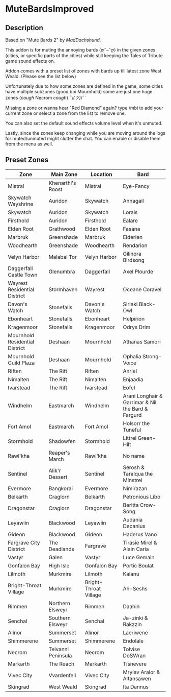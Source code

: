 # MuteBardsImproved

## Description

Based on "Mute Bards 2" by *MadDachshund*.<br>

This addon is for muting the annoying bards (ღ˘⌣˘ღ) in the given zones (cities, or specific parts of the cities) while still keeping the Tales of Tribute game sound effects on.<br>

Addon comes with a preset list of zones with bards up till latest zone West Weald. \(Please see the list below)<br>

Unfortunately due to how some zones are defined in the game, some cities have multiple subzones (good boi Mournhold) some are just one huge zones (*cough* Necrom *cough*) ¯\\_(ツ)_/¯`<br>

Missing a zone or wanna hear "Red Diamond" again? type /mbi to add your current zone or select a zone from the list to remove one.<br>

You can also set the default sound effects volume level when it's unmuted.<br>

Lastly, since the zones keep changing while you are moving around the logs for muted/unmuted might clutter the chat. You can enable or disable them from the menu as well.

## Preset Zones

| **Zone**                       | **Main Zone**      | **Location**          | **Bard**                                           |
|--------------------------------|--------------------|-----------------------|----------------------------------------------------|
| Mistral                        | Khenarthi's Roost  | Mistral               | Eye-Fancy                                          |
| Skywatch Wayshrine             | Auridon            | Skywatch              | Annagail                                           |
| Skywatch                       | Auridon            | Skywatch              | Lorais                                             |
| Firsthold                      | Auridon            | Firsthold             | Ealare                                             |
| Elden Root                     | Grathwood          | Elden Root            | Fasana                                             |
| Marbruk                        | Greenshade         | Marbruk               | Elderien                                           |
| Woodhearth                     | Greenshade         | Woodhearth            | Rendarion                                          |
| Velyn Harbor                   | Malabal Tor        | Velyn Harbor          | Gilinora Birdsong                                  |
| Daggerfall Castle Town         | Glenumbra          | Daggerfall            | Axel Plourde                                       |
| Wayrest Residential District   | Stormhaven         | Wayrest               | Oceane Coravel                                     |
| Davon's Watch                  | Stonefalls         | Davon's Watch         | Siriaki Black-Owl                                  |
| Ebonheart                      | Stonefalls         | Ebonheart             | Helpirion                                          |
| Kragenmoor                     | Stonefalls         | Kragenmoor            | Odrys Drim                                         |
| Mournhold Residential District | Deshaan            | Mournhold             | Athanas Samori                                     |
| Mournhold Guild Plaza          | Deshaan            | Mournhold             | Ophalia Strong-Voice                               |
| Riften                         | The Rift           | Riften                | Anriel                                             |
| Nimalten                       | The Rift           | Nimalten              | Enjaadia                                           |
| Ivarstead                      | The Rift           | Ivarstead             | Eofel                                              |
| Windhelm                       | Eastmarch          | Windhelm              | Arani Longhair & Garrimar & Nil the Bard & Fargurd |
| Fort Amol                      | Eastmarch          | Fort Amol             | Holsorr the Tuneful                                |
| Stormhold                      | Shadowfen          | Stormhold             | Littrel Green-Hilt                                 |
| Rawl'kha                       | Reaper's March     | Rawl'kha              | No name                                            |
| Sentinel                       | Alik'r Dessert     | Sentinel              | Serosh & Taralqua the Minstrel                     |
| Evermore                       | Bangkorai          | Evermore              | Nimirazan                                          |
| Belkarth                       | Craglorn           | Belkarth              | Petronious Libo                                    |
| Dragonstar                     | Craglorn           | Dragonstar            | Beritta Crow-Song                                  |
| Leyawiin                       | Blackwood          | Leyawiin              | Audania Decanius                                   |
| Gideon                         | Blackwood          | Gideon                | Haderus Vano                                       |
| Fargrave City District         | The Deadlands      | Fargrave              | Tirasie Mirel & Alain Caria                        |
| Vastyr                         | Galen              | Vastyr                | Luce Gemain                                        |
| Gonfalon Bay                   | High Isle          | Gonfalon Bay          | Portic Boulat                                      |
| Lilmoth                        | Murkmire           | Lilmoth               | Kalanu                                             |
| Bright-Throat Village          | Murkmire           | Bright-Throat Village | Ah-Seshs                                           |
| Rimmen                         | Northern Elsweyr   | Rimmen                | Daahin                                             |
| Senchal                        | Southern Elsweyr   | Senchal               | Ja-zinki & Rakzzin                                 |
| Alinor                         | Summerset          | Alinor                | Laeriwene                                          |
| Shimmerene                     | Summerset          | Shimmerene            | Endolale                                           |
| Necrom                         | Telvanni Peninsula | Necrom                | Tolvise DoSWran                                    |
| Markarth                       | The Reach          | Markarth              | Tisnevere                                          |
| Vivec City                     | Vvardenfell        | Vivec City            | Mrylav Aralor & Altansawen                         |
| Skingrad                       | West Weald         | Skingrad              | Ita Dannus                                         |